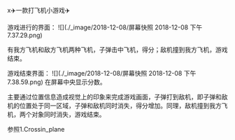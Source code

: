 x✈️一款打飞机小游戏✈️

游戏进行的界面：
![](./_image/2018-12-08/屏幕快照 2018-12-08 下午7.37.29.png)

有我方飞机和敌方飞机两种飞机，子弹击中飞机，得分；敌机撞到我方飞机，游戏结束。

游戏结束界面：
![](./_image/2018-12-08/屏幕快照 2018-12-08 下午7.38.59.png)
在屏幕中央显示分数。

主要通过位置信息造成视觉上的印象来完成游戏画面，子弹打到敌机，即子弹和敌机的位置处于同一区域，子弹和敌机同时消失，得分增加。同理，敌机撞到我方飞机，两个对象同时消失，游戏结束。

参照1.Crossin_plane


